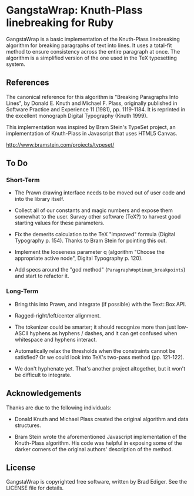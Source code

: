 # GangstaWrap: Knuth-Plass linebreaking for Ruby

GangstaWrap is a basic implementation of the Knuth-Plass linebreaking
algorithm for breaking paragraphs of text into lines. It uses a total-fit
method to ensure consistency across the entire paragraph at once. The
algorithm is a simplified version of the one used in the TeX typesetting
system.

## References

The canonical reference for this algorithm is "Breaking Paragraphs Into
Lines", by Donald E. Knuth and Michael F. Plass, originally published in
Software Practice and Experience 11 (1981), pp. 1119-1184. It is reprinted
in the excellent monograph Digital Typography (Knuth 1999).

This implementation was inspired by Bram Stein's TypeSet project, an
implementation of Knuth-Plass in Javascript that uses HTML5 Canvas.

http://www.bramstein.com/projects/typeset/

## To Do

### Short-Term

* The Prawn drawing interface needs to be moved out of user code and into
  the library itself.

* Collect all of our constants and magic numbers and expose them somewhat to
  the user. Survey other software (TeX?) to harvest good starting values for
  these parameters.

* Fix the demerits calculation to the TeX "improved" formula (Digital
  Typography p. 154). Thanks to Bram Stein for pointing this out.

* Implement the looseness parameter q (algorithm "Choose the appropriate
  active node", Digital Typography p. 120).

* Add specs around the "god method" (`Paragraph#optimum_breakpoints`) and
  start to refactor it.

### Long-Term

* Bring this into Prawn, and integrate (if possible) with the Text::Box API.

* Ragged-right/left/center alignment.

* The tokenizer could be smarter; it should recognize more than just
  low-ASCII hyphens as hyphens / dashes, and it can get confused when
  whitespace and hyphens interact.

* Automatically relax the thresholds when the constraints cannot be
  satisfied? Or we could look into TeX's two-pass method (pp. 121-122).

* We don't hyphenate yet. That's another project altogether, but it won't be
  difficult to integrate.

## Acknowledgements

Thanks are due to the following individuals:

* Donald Knuth and Michael Plass created the original algorithm and data
  structures.

* Bram Stein wrote the aforementioned Javascript implementation of the
  Knuth-Plass algorithm. His code was helpful in exposing some of the darker
  corners of the original authors' description of the method.

## License

GangstaWrap is copyrighted free software, written by Brad Ediger. See the
LICENSE file for details.

